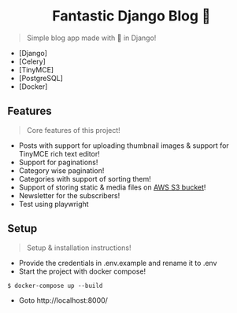 <h1 align="center" >Fantastic Django Blog 👏</h1>

> Simple blog app made with 💖 in Django!



- [Django]
- [Celery]
- [TinyMCE]
- [PostgreSQL]
- [Docker]

## Features

> Core features of this project!

- Posts with support for uploading thumbnail images & support for TinyMCE rich text editor!
- Support for paginations!
- Category wise pagination!
- Categories with support of sorting them!
- Support of storing static & media files on [AWS S3 bucket](https://aws.amazon.com/s3/)!
- Newsletter for the subscribers!
- Test using playwright

## Setup

> Setup & installation instructions!

- Provide the credentials in .env.example and rename it to .env
- Start the project with docker compose!

```
$ docker-compose up --build
```

- Goto http://localhost:8000/ 








